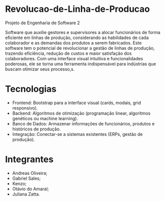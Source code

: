 # Revolucao-de-Linha-de-Producao
Projeto de Engenharia de Software 2

Software que auxilie gestores e supervisores a alocar funcionários de forma eficiente em linhas de produção, considerando as habilidades de cada colaborador e as demandas dos produtos a serem fabricados.
Este software tem o potencial de revolucionar a gestão de linhas de produção, trazendo eficiência, redução de custos e maior satisfação dos colaboradores. Com uma interface visual intuitiva e funcionalidades poderosas, ele se torna uma ferramenta indispensável para indústrias que buscam otimizar seus processo,s.


# Tecnologias
- Frontend: Bootstrap para a interface visual (cards, modais, grid responsivo).
- Backend: Algoritmos de otimização (programação linear, algoritmos genéticos ou machine learning).
- Banco de Dados: Armazenar informações de funcionários, produtos e históricos de produção.
- Integração: Conectar-se a sistemas existentes (ERPs, gestão de produção).


# Integrantes
- Andreas Oliveira;
- Gabriel Sales;
- Kenzo;
- Otávio do Amaral;
- Juliana Zatta.
